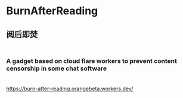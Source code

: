 # BurnAfterReading
## 阅后即焚<br><br>
### A gadget based on cloud flare workers to prevent content censorship in some chat software<br><br>
https://burn-after-reading.orangebeta.workers.dev/
